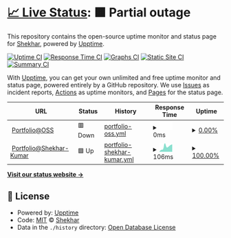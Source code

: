 # [📈 Live Status](https://The-Anton.github.io/upptime-test): <!--live status--> **🟧 Partial outage**

This repository contains the open-source uptime monitor and status page for [Shekhar](http://shekhar.aitoss.club/), powered by [Upptime](https://github.com/upptime/upptime).

[![Uptime CI](https://github.com/The-Anton/upptime-test/workflows/Uptime%20CI/badge.svg)](https://github.com/The-Anton/upptime-test/actions?query=workflow%3A%22Uptime+CI%22)
[![Response Time CI](https://github.com/The-Anton/upptime-test/workflows/Response%20Time%20CI/badge.svg)](https://github.com/The-Anton/upptime-test/actions?query=workflow%3A%22Response+Time+CI%22)
[![Graphs CI](https://github.com/The-Anton/upptime-test/workflows/Graphs%20CI/badge.svg)](https://github.com/The-Anton/upptime-test/actions?query=workflow%3A%22Graphs+CI%22)
[![Static Site CI](https://github.com/The-Anton/upptime-test/workflows/Static%20Site%20CI/badge.svg)](https://github.com/The-Anton/upptime-test/actions?query=workflow%3A%22Static+Site+CI%22)
[![Summary CI](https://github.com/The-Anton/upptime-test/workflows/Summary%20CI/badge.svg)](https://github.com/The-Anton/upptime-test/actions?query=workflow%3A%22Summary+CI%22)

With [Upptime](https://upptime.js.org), you can get your own unlimited and free uptime monitor and status page, powered entirely by a GitHub repository. We use [Issues](https://github.com/The-Anton/upptime-test/issues) as incident reports, [Actions](https://github.com/The-Anton/upptime-test/actions) as uptime monitors, and [Pages](https://The-Anton.github.io/upptime-test) for the status page.

<!--start: status pages-->
<!-- This summary is generated by Upptime (https://github.com/upptime/upptime) -->
<!-- Do not edit this manually, your changes will be overwritten -->
<!-- prettier-ignore -->
| URL | Status | History | Response Time | Uptime |
| --- | ------ | ------- | ------------- | ------ |
| <img alt="" src="https://favicons.githubusercontent.com/shekhar.aitoss.club" height="13"> [Portfolio@OSS](http://shekhar.aitoss.club/) | 🟥 Down | [portfolio-oss.yml](https://github.com/The-Anton/upptime-test/commits/HEAD/history/portfolio-oss.yml) | <details><summary><img alt="Response time graph" src="./graphs/portfolio-oss/response-time-week.png" height="20"> 0ms</summary><br><a href="https://The-Anton.github.io/upptime-test/history/portfolio-oss"><img alt="Response time 857" src="https://img.shields.io/endpoint?url=https%3A%2F%2Fraw.githubusercontent.com%2FThe-Anton%2Fupptime-test%2FHEAD%2Fapi%2Fportfolio-oss%2Fresponse-time.json"></a><br><a href="https://The-Anton.github.io/upptime-test/history/portfolio-oss"><img alt="24-hour response time 0" src="https://img.shields.io/endpoint?url=https%3A%2F%2Fraw.githubusercontent.com%2FThe-Anton%2Fupptime-test%2FHEAD%2Fapi%2Fportfolio-oss%2Fresponse-time-day.json"></a><br><a href="https://The-Anton.github.io/upptime-test/history/portfolio-oss"><img alt="7-day response time 0" src="https://img.shields.io/endpoint?url=https%3A%2F%2Fraw.githubusercontent.com%2FThe-Anton%2Fupptime-test%2FHEAD%2Fapi%2Fportfolio-oss%2Fresponse-time-week.json"></a><br><a href="https://The-Anton.github.io/upptime-test/history/portfolio-oss"><img alt="30-day response time 235" src="https://img.shields.io/endpoint?url=https%3A%2F%2Fraw.githubusercontent.com%2FThe-Anton%2Fupptime-test%2FHEAD%2Fapi%2Fportfolio-oss%2Fresponse-time-month.json"></a><br><a href="https://The-Anton.github.io/upptime-test/history/portfolio-oss"><img alt="1-year response time 857" src="https://img.shields.io/endpoint?url=https%3A%2F%2Fraw.githubusercontent.com%2FThe-Anton%2Fupptime-test%2FHEAD%2Fapi%2Fportfolio-oss%2Fresponse-time-year.json"></a></details> | <details><summary><a href="https://The-Anton.github.io/upptime-test/history/portfolio-oss">0.00%</a></summary><a href="https://The-Anton.github.io/upptime-test/history/portfolio-oss"><img alt="All-time uptime 86.33%" src="https://img.shields.io/endpoint?url=https%3A%2F%2Fraw.githubusercontent.com%2FThe-Anton%2Fupptime-test%2FHEAD%2Fapi%2Fportfolio-oss%2Fuptime.json"></a><br><a href="https://The-Anton.github.io/upptime-test/history/portfolio-oss"><img alt="24-hour uptime 0.00%" src="https://img.shields.io/endpoint?url=https%3A%2F%2Fraw.githubusercontent.com%2FThe-Anton%2Fupptime-test%2FHEAD%2Fapi%2Fportfolio-oss%2Fuptime-day.json"></a><br><a href="https://The-Anton.github.io/upptime-test/history/portfolio-oss"><img alt="7-day uptime 0.00%" src="https://img.shields.io/endpoint?url=https%3A%2F%2Fraw.githubusercontent.com%2FThe-Anton%2Fupptime-test%2FHEAD%2Fapi%2Fportfolio-oss%2Fuptime-week.json"></a><br><a href="https://The-Anton.github.io/upptime-test/history/portfolio-oss"><img alt="30-day uptime 32.18%" src="https://img.shields.io/endpoint?url=https%3A%2F%2Fraw.githubusercontent.com%2FThe-Anton%2Fupptime-test%2FHEAD%2Fapi%2Fportfolio-oss%2Fuptime-month.json"></a><br><a href="https://The-Anton.github.io/upptime-test/history/portfolio-oss"><img alt="1-year uptime 86.33%" src="https://img.shields.io/endpoint?url=https%3A%2F%2Fraw.githubusercontent.com%2FThe-Anton%2Fupptime-test%2FHEAD%2Fapi%2Fportfolio-oss%2Fuptime-year.json"></a></details>
| <img alt="" src="https://favicons.githubusercontent.com/shekhar-kumar.web.app" height="13"> [Portfolio@Shekhar-Kumar](https://shekhar-kumar.web.app/) | 🟩 Up | [portfolio-shekhar-kumar.yml](https://github.com/The-Anton/upptime-test/commits/HEAD/history/portfolio-shekhar-kumar.yml) | <details><summary><img alt="Response time graph" src="./graphs/portfolio-shekhar-kumar/response-time-week.png" height="20"> 106ms</summary><br><a href="https://The-Anton.github.io/upptime-test/history/portfolio-shekhar-kumar"><img alt="Response time 124" src="https://img.shields.io/endpoint?url=https%3A%2F%2Fraw.githubusercontent.com%2FThe-Anton%2Fupptime-test%2FHEAD%2Fapi%2Fportfolio-shekhar-kumar%2Fresponse-time.json"></a><br><a href="https://The-Anton.github.io/upptime-test/history/portfolio-shekhar-kumar"><img alt="24-hour response time 152" src="https://img.shields.io/endpoint?url=https%3A%2F%2Fraw.githubusercontent.com%2FThe-Anton%2Fupptime-test%2FHEAD%2Fapi%2Fportfolio-shekhar-kumar%2Fresponse-time-day.json"></a><br><a href="https://The-Anton.github.io/upptime-test/history/portfolio-shekhar-kumar"><img alt="7-day response time 106" src="https://img.shields.io/endpoint?url=https%3A%2F%2Fraw.githubusercontent.com%2FThe-Anton%2Fupptime-test%2FHEAD%2Fapi%2Fportfolio-shekhar-kumar%2Fresponse-time-week.json"></a><br><a href="https://The-Anton.github.io/upptime-test/history/portfolio-shekhar-kumar"><img alt="30-day response time 131" src="https://img.shields.io/endpoint?url=https%3A%2F%2Fraw.githubusercontent.com%2FThe-Anton%2Fupptime-test%2FHEAD%2Fapi%2Fportfolio-shekhar-kumar%2Fresponse-time-month.json"></a><br><a href="https://The-Anton.github.io/upptime-test/history/portfolio-shekhar-kumar"><img alt="1-year response time 124" src="https://img.shields.io/endpoint?url=https%3A%2F%2Fraw.githubusercontent.com%2FThe-Anton%2Fupptime-test%2FHEAD%2Fapi%2Fportfolio-shekhar-kumar%2Fresponse-time-year.json"></a></details> | <details><summary><a href="https://The-Anton.github.io/upptime-test/history/portfolio-shekhar-kumar">100.00%</a></summary><a href="https://The-Anton.github.io/upptime-test/history/portfolio-shekhar-kumar"><img alt="All-time uptime 99.98%" src="https://img.shields.io/endpoint?url=https%3A%2F%2Fraw.githubusercontent.com%2FThe-Anton%2Fupptime-test%2FHEAD%2Fapi%2Fportfolio-shekhar-kumar%2Fuptime.json"></a><br><a href="https://The-Anton.github.io/upptime-test/history/portfolio-shekhar-kumar"><img alt="24-hour uptime 100.00%" src="https://img.shields.io/endpoint?url=https%3A%2F%2Fraw.githubusercontent.com%2FThe-Anton%2Fupptime-test%2FHEAD%2Fapi%2Fportfolio-shekhar-kumar%2Fuptime-day.json"></a><br><a href="https://The-Anton.github.io/upptime-test/history/portfolio-shekhar-kumar"><img alt="7-day uptime 100.00%" src="https://img.shields.io/endpoint?url=https%3A%2F%2Fraw.githubusercontent.com%2FThe-Anton%2Fupptime-test%2FHEAD%2Fapi%2Fportfolio-shekhar-kumar%2Fuptime-week.json"></a><br><a href="https://The-Anton.github.io/upptime-test/history/portfolio-shekhar-kumar"><img alt="30-day uptime 99.95%" src="https://img.shields.io/endpoint?url=https%3A%2F%2Fraw.githubusercontent.com%2FThe-Anton%2Fupptime-test%2FHEAD%2Fapi%2Fportfolio-shekhar-kumar%2Fuptime-month.json"></a><br><a href="https://The-Anton.github.io/upptime-test/history/portfolio-shekhar-kumar"><img alt="1-year uptime 99.98%" src="https://img.shields.io/endpoint?url=https%3A%2F%2Fraw.githubusercontent.com%2FThe-Anton%2Fupptime-test%2FHEAD%2Fapi%2Fportfolio-shekhar-kumar%2Fuptime-year.json"></a></details>

<!--end: status pages-->

[**Visit our status website →**](https://The-Anton.github.io/upptime-test)

## 📄 License

- Powered by: [Upptime](https://github.com/upptime/upptime)
- Code: [MIT](./LICENSE) © [Shekhar](http://shekhar.aitoss.club/)
- Data in the `./history` directory: [Open Database License](https://opendatacommons.org/licenses/odbl/1-0/)
